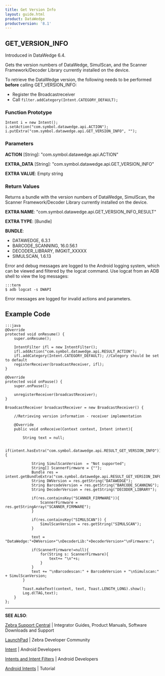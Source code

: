 ```yaml
---
title: Get Version Info 
layout: guide.html
product: DataWedge
productversion: '8.1'
---
```


## GET_VERSION_INFO

Introduced in DataWedge 6.4.

Gets the version numbers of DataWedge, SimulScan, and the Scanner Framework/Decoder Library currently installed on the device. 

To retrieve the DataWedge version, the following needs to be performed **before** calling GET_VERSION_INFO:
* Register the Broadcastreceiver
* Call `filter.addCategory(Intent.CATEGORY_DEFAULT);`

### Function Prototype

	Intent i = new Intent();
	i.setAction("com.symbol.datawedge.api.ACTION");
	i.putExtra("com.symbol.datawedge.api.GET_VERSION_INFO", "");

### Parameters

**ACTION** [String]: "com.symbol.datawedge.api.ACTION"

**EXTRA_DATA** [String]: "com.symbol.datawedge.api.GET_VERSION_INFO"

**EXTRA VALUE**: Empty string

### Return Values
Returns a bundle with the version numbers of DataWedge, SimulScan, the Scanner Framework/Decoder Library currently installed on the device. 

**EXTRA NAME**: "com.symbol.datawedge.api.GET_VERSION_INFO_RESULT"

**EXTRA TYPE**: [Bundle] 

**BUNDLE**:

* DATAWEDGE, 6.3.1
* BARCODE_SCANNING, 16.0.56.1  
* DECODER_LIBRARY, IMGKIT_XXXXX
* SIMULSCAN, 1.6.13

Error and debug messages are logged to the Android logging system, which can be viewed and filtered by the logcat command. Use logcat from an ADB shell to view the log messages:

	:::term
	$ adb logcat -s DWAPI

Error messages are logged for invalid actions and parameters.

## Example Code

	:::java
	@Override
    protected void onResume() {
        super.onResume();

        IntentFilter ifl = new IntentFilter();
        ifl.addAction("com.symbol.datawedge.api.RESULT_ACTION");
        ifl.addCategory(Intent.CATEGORY_DEFAULT); //Category should be set to default
        registerReceiver(broadcastReceiver, ifl);
    }

    @Override
    protected void onPause() {
        super.onPause();
        
        unregisterReceiver(broadcastReceiver);
    }

	BroadcastReceiver broadcastReceiver = new BroadcastReceiver() {
        
		//Retrieving version information - receiver implementation
        
		@Override
        public void onReceive(Context context, Intent intent){

            String text = null;

            if(intent.hasExtra("com.symbol.datawedge.api.RESULT_GET_VERSION_INFO")){
                
				String SimulScanVersion  = "Not supported";
                String[] ScannerFirmware = {""};
                Bundle res = intent.getBundleExtra("com.symbol.datawedge.api.RESULT_GET_VERSION_INFO");
                String DWVersion = res.getString("DATAWEDGE");
                String BarcodeVersion = res.getString("BARCODE_SCANNING");
                String DecoderVersion = res.getString("DECODER_LIBRARY");
                
				if(res.containsKey("SCANNER_FIRMWARE")){
                    ScannerFirmware = res.getStringArray("SCANNER_FIRMWARE");
                }
                
				if(res.containsKey("SIMULSCAN")) {
                    SimulScanVersion = res.getString("SIMULSCAN");
                }

                text = "DataWedge:"+DWVersion+"\nDecoderLib:"+DecoderVersion+"\nFirmware:";
                
				if(ScannerFirmware!=null){
                    for(String s: ScannerFirmware){
                        text+= "\n"+s;
                    }
                }
                text += "\nBarcodescan:" + BarcodeVersion + "\nSimulscan:" + SimulScanVersion;
            }

            Toast.makeText(context, text, Toast.LENGTH_LONG).show();
            Log.d(TAG,text);
        }
    };

-----

**SEE ALSO**:

[Zebra Support Central](https://www.zebra.com/us/en/support-downloads.html) | Integrator Guides, Product Manuals, Software Downloads and Support

[LaunchPad](https://developer.zebra.com/welcome) | Zebra Developer Community

[Intent](https://developer.android.com/reference/android/content/Intent.html) | Android Developers

[Intents and Intent Filters](http://developer.android.com/guide/components/intents-filters.html) | Android Developers

[Android Intents](http://www.vogella.com/tutorials/AndroidIntent/article.html) | Tutorial
